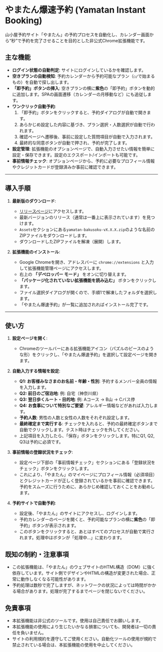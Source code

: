 # やまたん爆速予約 (Yamatan Instant Booking)

山小屋予約サイト「やまたん」の予約プロセスを自動化し、カレンダー画面から“秒”で予約を完了させることを目的とした非公式Chrome拡張機能です。

## 主な機能

- **ログイン状態の自動判定**: サイトにログインしているかを確認します。
- **空きプランの自動検知**: 予約カレンダーから予約可能なプラン（`○/`で始まるもの）を自動で探し出します。
- **「即予約」ボタンの挿入**: 空きプランの横に**紫色**の「即予約」ボタンを動的に追加します。SPAの画面遷移（カレンダーの月移動など）にも追従します。
- **ワンクリック自動予約**:
  1.  「即予約」ボタンをクリックすると、予約ダイアログが自動で開きます。
  2.  あらかじめ設定した内容に基づき、プラン選択・人数選択が自動で行われます。
  3.  確認ページへ遷移後、事前に設定した質問項目が自動で入力されます。
  4.  最終的な同意ボタンが自動で押され、予約が完了します。
- **設定管理**: 拡張機能のオプションページで、自動入力させたい情報を簡単に設定・保存できます。設定のエクスポート/インポートも可能です。
- **事前情報チェック**: オプションページから、予約に必要なプロフィール情報やクレジットカードが登録済みか事前に確認できます。

---

## 導入手順

1. **最新版のダウンロード**:
   - [リリースページ](https://github.com/pyororin/bakusoku-yamatan-chrome-extension/releases)にアクセスします。
   - 最新バージョンのリリース（通常は一番上に表示されています）を見つけます。
   - `Assets`セクションにある`yamatan-bakusoku-vX.X.X.zip`のような名前のZIPファイルをダウンロードします。
   - ダウンロードしたZIPファイルを解凍（展開）します。

2. **拡張機能のインストール**:
   - Google Chromeを開き、アドレスバーに `chrome://extensions` と入力して拡張機能管理ページにアクセスします。
   - 右上の **「デベロッパー モード」** をオンに切り替えます。
   - **「パッケージ化されていない拡張機能を読み込む」** ボタンをクリックします。
   - ファイル選択ダイアログが開くので、手順1で解凍したフォルダを選択します。
   - 「やまたん爆速予約」が一覧に追加されればインストール完了です。

---

## 使い方

1. **設定ページを開く**:
   - Chromeのツールバーにある拡張機能アイコン（パズルのピースのような形）をクリックし、「やまたん爆速予約」を選択して設定ページを開きます。

2. **自動入力する情報を設定**:
   - **Q1: お客様みなさまのお名前・年齢・性別**: 予約するメンバー全員の情報を入力します。
   - **Q2: 前日のご宿泊地**: 例: 自宅（神奈川県）
   - **Q3: 翌日歩くルート・目的地**: 例: Aコース → B山 → Cバス停
   - **Q4: お食事について特別なご要望**: アレルギー情報などがあれば入力します。
   - **予約人数**: 男性の人数と女性の人数をそれぞれ設定します。
   - **最終確定まで実行する**: チェックを入れると、予約の最終確定ボタンまで自動でクリックします。テスト時はチェックを外してください。
   - 上記項目を入力したら、「保存」ボタンをクリックします。特にQ1, Q2, Q3は予約に必須です。

3. **事前情報の登録状況をチェック**:
   - 設定ページ下部の「事前情報チェック」セクションにある「登録状況をチェック」ボタンをクリックします。
   - これにより、「やまたん」のマイページにプロフィール情報（必須項目）とクレジットカードが正しく登録されているかを事前に確認できます。予約をスムーズに行うために、あらかじめ確認しておくことをお勧めします。

4. **予約サイトで自動予約**:
   - 設定後、「やまたん」のサイトにアクセスし、ログインします。
   - 予約カレンダーのページを開くと、予約可能なプランの横に**紫色**の「即予約」ボタンが表示されます。
   - このボタンをクリックすると、あとはすべてのプロセスが自動で実行されます。処理中はボタンが「処理中...」に変わります。

## 既知の制約・注意事項

- この拡張機能は、「やまたん」のウェブサイトのHTML構造（DOM）に強く依存しています。サイト側でデザインやHTMLの構造が変更された場合、正常に動作しなくなる可能性があります。
- 予約処理は数秒で完了しますが、ネットワークの状況によっては時間がかかる場合があります。処理が完了するまでページを閉じないでください。

## 免責事項

- 本拡張機能は非公式のツールです。使用は自己責任でお願いします。
- 本拡張機能の使用により生じたいかなる損害についても、開発者は一切の責任を負いません。
- サイトの利用規約を遵守してご使用ください。自動化ツールの使用が規約で禁止されている場合は、本拡張機能の使用を中止してください。